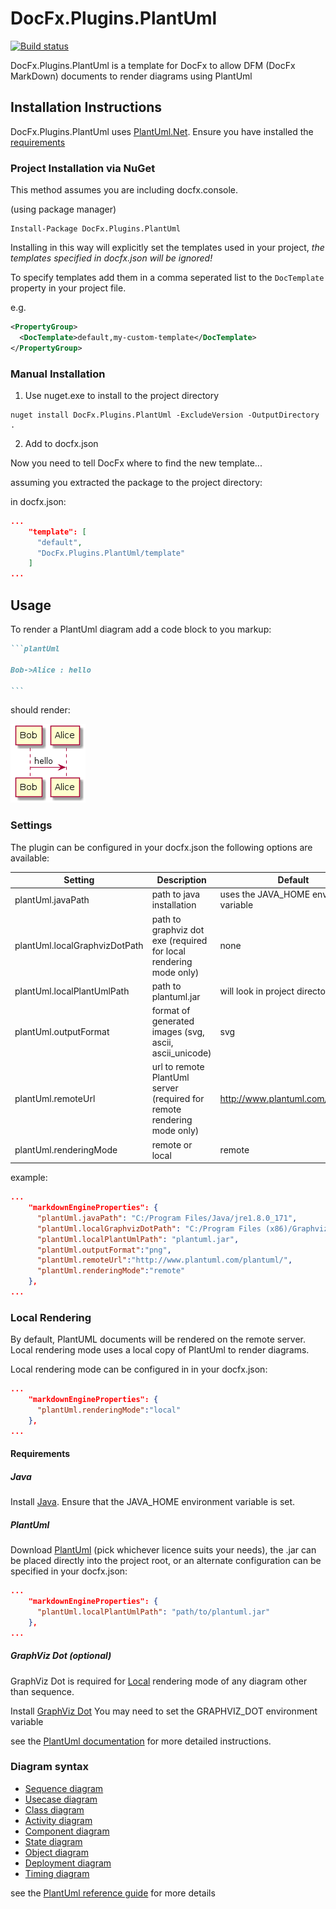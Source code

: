 # DocFx.Plugins.PlantUml

[![Build status](https://ci.appveyor.com/api/projects/status/nop5uo1k4adrhne4?svg=true)](https://ci.appveyor.com/project/KevReed/docfx-plugins-plantuml)

DocFx.Plugins.PlantUml is a template for DocFx to allow DFM (DocFx MarkDown) documents to render diagrams using PlantUml

## Installation Instructions

DocFx.Plugins.PlantUml uses [PlantUml.Net](https://github.com/KevReed/PlantUml.Net).
Ensure you have installed the [requirements](https://github.com/KevReed/PlantUml.Net#requirements)

### Project Installation via NuGet

This method assumes you are including docfx.console.

(using package manager)

```PM
Install-Package DocFx.Plugins.PlantUml
```

Installing in this way will explicitly set the templates used in your project, *the templates specified in docfx.json will be ignored!*

To specify templates add them in a comma seperated list to the `DocTemplate` property in your project file.

e.g.

```xml
<PropertyGroup>
  <DocTemplate>default,my-custom-template</DocTemplate>
</PropertyGroup>
```

### Manual Installation

1. Use nuget.exe to install to the project directory

```command
nuget install DocFx.Plugins.PlantUml -ExcludeVersion -OutputDirectory .
```

2. Add to docfx.json

Now you need to tell DocFx where to find the new template...

assuming you extracted the package to the project directory:

in docfx.json:

```json
...
    "template": [
      "default",
      "DocFx.Plugins.PlantUml/template"
    ]
...
```

## Usage

To render a PlantUml diagram add a code block to you markup:

````markdown
```plantUml

Bob->Alice : hello

```
````

should render:

![Bob->Alice : hello](example.png)

### Settings

The plugin can be configured in your docfx.json
the following options are available:

| Setting                        | Description                                                             | Default                                 |
|--------------------------------|-------------------------------------------------------------------------|-----------------------------------------|
| plantUml.javaPath              | path to java installation                                               | uses the JAVA_HOME environment variable |
| plantUml.localGraphvizDotPath  | path to graphviz dot exe (required for local rendering mode only)       | none                                    |
| plantUml.localPlantUmlPath     | path to plantuml.jar                                                    | will look in project directory          |
| plantUml.outputFormat          | format of generated images (svg, ascii, ascii_unicode)                  | svg                                     |
| plantUml.remoteUrl             | url to remote PlantUml server (required for remote rendering mode only) | http://www.plantuml.com/plantuml/       |
| plantUml.renderingMode         | remote or local                                                         | remote                                  |

example:

```json
...
    "markdownEngineProperties": {
      "plantUml.javaPath": "C:/Program Files/Java/jre1.8.0_171",
      "plantUml.localGraphvizDotPath": "C:/Program Files (x86)/Graphviz2.38/bin/dot.exe",
      "plantUml.localPlantUmlPath": "plantuml.jar",
      "plantUml.outputFormat":"png",
      "plantUml.remoteUrl":"http://www.plantuml.com/plantuml/",
      "plantUml.renderingMode":"remote"
    },
...
```

### Local Rendering

By default, PlantUML documents will be rendered on the remote server. Local rendering mode uses a local copy of PlantUml to render diagrams.

Local rendering mode can be configured in in your docfx.json:

```json
...
    "markdownEngineProperties": {
      "plantUml.renderingMode":"local"
    },
...
```

#### Requirements

##### Java

Install [Java](https://java.com/en/download/).
Ensure that the JAVA_HOME environment variable is set.

##### PlantUml

Download [PlantUml](http://plantuml.com/download) (pick whichever licence suits your needs), the .jar can be placed directly into the project root, or an alternate configuration can be specified in your docfx.json:

```json
...
    "markdownEngineProperties": {
      "plantUml.localPlantUmlPath": "path/to/plantuml.jar"
    },
...
```

##### GraphViz Dot (optional)

GraphViz Dot is required for [Local](#Local) rendering mode of any diagram other than sequence.

Install [GraphViz Dot](https://graphviz.gitlab.io/download/)
You may need to set the GRAPHVIZ_DOT environment variable

see the [PlantUml documentation](http://plantuml.com/graphviz-dot) for more detailed instructions.

### Diagram syntax

* [Sequence diagram](http://plantuml.com/sequence-diagram)
* [Usecase diagram](http://plantuml.com/use-case-diagram)
* [Class diagram](http://plantuml.com/activity-diagram-beta)
* [Activity diagram](http://plantuml.com/activity-diagram-beta)
* [Component diagram](http://plantuml.com/component-diagram)
* [State diagram](http://plantuml.com/state-diagram)
* [Object diagram](http://plantuml.com/object-diagram)
* [Deployment diagram](http://plantuml.com/deployment-diagram)
* [Timing diagram](http://plantuml.com/timing-diagram)

see the [PlantUml reference guide](http://plantuml.com/PlantUML_Language_Reference_Guide.pdf) for more details
